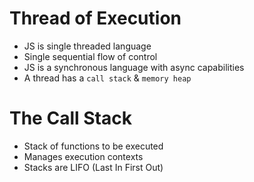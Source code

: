 # Thread of Execution

- JS is single threaded language
- Single sequential flow of control
- JS is a synchronous language with async capabilities
- A thread has a `call stack` & `memory heap`

# The Call Stack
- Stack of functions to be executed
- Manages execution contexts
- Stacks are LIFO (Last In First Out)